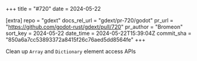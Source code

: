 +++
title = "#720"
date = 2024-05-22

[extra]
repo = "gdext"
docs_rel_url = "gdext/pr-720/godot"
pr_url = "https://github.com/godot-rust/gdext/pull/720"
pr_author = "Bromeon"
sort_key = 2024-05-22
date_time = 2024-05-22T15:39:04Z
commit_sha = "850a6a7cc53893372a8415f26c76aed5dd8564fe"
+++

Clean up `Array` and `Dictionary` element access APIs
